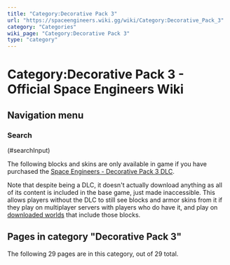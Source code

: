```yaml
---
title: "Category:Decorative Pack 3"
url: "https://spaceengineers.wiki.gg/wiki/Category:Decorative_Pack_3"
category: "Categories"
wiki_page: "Category:Decorative Pack 3"
type: "category"
---
```


# Category:Decorative Pack 3 - Official Space Engineers Wiki

## Navigation menu

### Search

(#searchInput)

The following blocks and skins are only available in game if you have purchased the [Space Engineers - Decorative Pack 3 DLC](https://store.steampowered.com/app/2504720/Space_Engineers__Decorative_Pack_3/).

Note that despite being a DLC, it doesn't actually download anything as all of its content is included in the base game, just made inaccessible. This allows players without the DLC to still see blocks and armor skins from it if they play on multiplayer servers with players who do have it, and play on [downloaded worlds](https://spaceengineers.wiki.gg/wiki/Scenario "Scenario") that include those blocks.

## Pages in category "Decorative Pack 3"

The following 29 pages are in this category, out of 29 total.